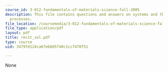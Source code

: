 ```yaml
---
course_id: 3-012-fundamentals-of-materials-science-fall-2005
description: This file contains questions and answers on systems and thermodynamic
  processes.
file_location: /coursemedia/3-012-fundamentals-of-materials-science-fall-2005/3479fd124ca6feb0d5f40c1cc7478f51_rec1t_sol.pdf
file_type: application/pdf
layout: pdf
title: rec1t_sol.pdf
type: course
uid: 3479fd124ca6feb0d5f40c1cc7478f51

---
```

None